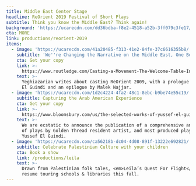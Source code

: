 ```yaml
---
title: Middle East Center Stage
headline: ReOrient 2019 Festival of Short Plays
subtitle: Think you know the Middle East? Think again!
background: 'https://ucarecdn.com/dd36bdba-f8e2-4518-a52b-3ff079c3fe17/'
cta: MORE
link: productions/reorient-2019
items:
  - image: 'https://ucarecdn.com/41a20485-f313-41e2-84fe-37c6616355b8/'
    subtitle: 'We''re Changing the Narrative on the Middle East, One Book at a Time!'
    cta: Get your copy
    link: >-
      https://www.routledge.com/Casting-a-Movement-The-Welcome-Table-Initiative/Syler-Banks/p/book/9781138594777
    text: >-
      Yeghiazarian writes about casting ReOrient 2009, with a prologue by Yussef
      El Guindi and an epilogue by Malek Najjar.
  - image: 'https://ucarecdn.com/1d2c4224-4fa2-48c1-8ebc-b9be74e55c19/'
    subtitle: Capturing the Arab American Experience
    cta: Get your copy
    link: >-
      https://www.bloomsbury.com/us/the-selected-works-of-yussef-el-guindi-9781350057166/
    text: >-
      We are ecstatic to announce the publication of a comprehensive anthology
      of plays by Golden Thread resident artist, and most produced playwright,
      Yussef El Guindi.
  - image: 'https://ucarecdn.com/ca56218b-dc04-4d08-891f-13222e692821/'
    subtitle: Celebrate Palestinian Culture with your children
    cta: Book a show
    link: /productions/leila
    text: >-
      Drawn from Palestinian folk tales, <em>Leila’s Quest For Flight</em> will
      resume touring schools & libraries this fall.
---
```


